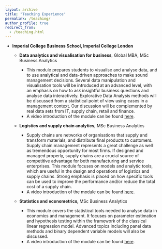 ```yaml
---
layout: archive
title: "Teaching Experience"
permalink: /teaching/
author_profile: true
redirect_from: 
  - /teaching.html
---
```


* **Imperial College Business School, Imperial College London**
  * **Data analytics and visualisation for business**, Global MBA, MSc Business Analytics
    * This module prepares students to visualise and analyse data, and to use analytical and data-driven approaches to make sound management decisions. Several data manipulation and visualisation tools will be introduced at an advanced level, with an emphasis on how to ask insightful business questions and analyse data interactively. Explorative Data Analysis methods will be discussed from a statistical point of view using cases in a management context. Our discussion will be complemented by real data sets from IT, supply chain, retail and finance. 
    * A video introduction of the module can be found [here](/files/DAVB.mp4).

  * **Logistics and supply chain analytics**, MSc Business Analytics
    * Supply chains are networks of organisations that supply and transform materials, and distribute final products to customers. Supply chain management represents a great challenge as well as tremendous opportunity for most firms. If designed and managed properly, supply chains are a crucial source of competitive advantage for both manufacturing and service enterprises. This module focuses on models and analytic tools, which are useful in the design and operations of logistics and supply chains. Strong emphasis is placed on how specific tools can be used to improve the performance and/or reduce the total cost of a supply chain. 
    * A video introduction of the module can be found [here](/files/LSCA.mp4).

  * **Statistics and econometrics**, MSc Business Analytics
    * This module covers the statistical tools needed to analyse data in economics and management. It focuses on parameter estimation and hypothesis testing within the framework of the classical linear regression model. Advanced topics including panel data methods and binary dependent variable models will also be discussed. 
    * A video introduction of the module can be found [here](/files/SE.mp4).
    <!-- * 2021, Topics in operations management and analytics (PhD) -->
    <!-- * 2015 -- 2019, Project management -->
    <!-- * 2015, Management science and operations -->
